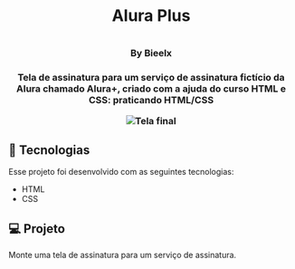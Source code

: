 <h1 align = "center"> Alura Plus <h1>
<h3 align = "center"> By Bieelx <h3>

<p align = "center">
Tela de assinatura para um serviço de assinatura fictício da Alura chamado Alura+, criado com a ajuda do curso HTML e CSS: praticando HTML/CSS<br/>
</p>

<p align = "center">
<img alt="Tela final" src="./images/Alura+" widgth = "100%">
</p>

## 🚀 Tecnologias

Esse projeto foi desenvolvido com as seguintes tecnologias:
- HTML
- CSS


## 💻 Projeto
Monte uma tela de assinatura para um serviço de assinatura.
